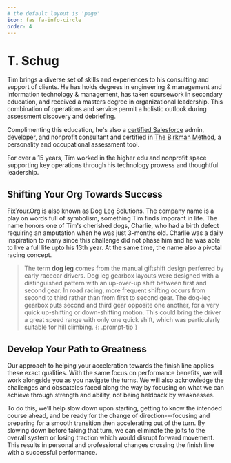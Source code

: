 ```yaml
---
# the default layout is 'page'
icon: fas fa-info-circle
order: 4
---
```


# T. Schug

Tim brings a diverse set of skills and experiences to his consulting and support of clients.  He has holds degrees in engineering & management and information technology & management, has taken coursework in secondary education, and received a masters degree in organizational leadership.  This combination of operations and service permit a holistic outlook during assessment discovery and debriefing.

Complimenting this education, he's also a [certified Salesforce](https://www.salesforce.com/trailblazer/tschug) admin, developer, and nonprofit consultant and certified in [The Birkman Method](https://birkman.com/), a personality and occupational assessment tool.

For over a 15 years, Tim worked in the higher edu and nonprofit space supporting key operations through his technology prowess and thoughtful leadership.

## Shifting Your Org Towards Success

FixYour.Org is also known as Dog Leg Solutions. The company name is a play on words full of symbolism, something Tim finds imporant in life.  The name honors one of Tim's cherished dogs, Charlie, who had a birth defect requiring an amputation when he was just 3-months old. Charlie was a daily inspiration to many since this challenge did not phase him and he was able to live a full life upto his 13th year. At the same time, the name also a pivotal racing concept.

> The term __dog leg__ comes from the manual giftshift design perferred by early racecar drivers.  Dog leg gearbox layouts were designed with a distinguished pattern with an up-over-up shift between first and second gear.  In road racing, more frequent shifting occurs from second to third rather than from first to second gear.  The dog-leg gearbox puts second and third gear opposite one another, for a very quick up-shifting or down-shifting motion. This could bring the driver a great speed range with only one quick shift, which was particularly suitable for hill climbing.
{: .prompt-tip }

## Develop Your Path to Greatness

Our approach to helping your acceleration towards the finish line applies these exact qualities.  With the same focus on performance benefits, we will work alongside you as you navigate the turns.  We will also acknowledge the challenges and obscatcles faced along the way by focusing on what we can achieve through strength and ability, not being heldback by weaknesses.

To do this, we’ll help slow down upon starting, getting to know the intended course ahead, and be ready for the change of direction---focusing and preparing for a smooth transition then accelerating out of the turn.  By slowing down before taking that turn, we can eliminate the jolts to the overall system or losing traction which would disrupt forward movement.  This results in personal and professional changes crossing the finish line with a successful performance.
